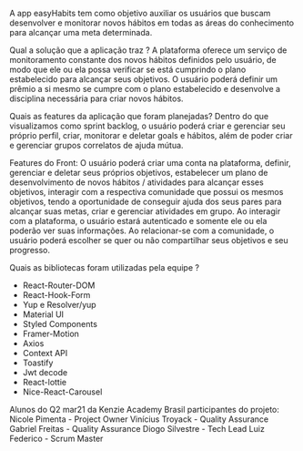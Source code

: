 A app easyHabits tem como objetivo auxiliar os usuários que buscam desenvolver e monitorar novos hábitos em todas as áreas do conhecimento para alcançar uma meta determinada.

Qual a solução que a aplicação traz ?
A plataforma oferece um serviço de monitoramento constante dos novos hábitos definidos pelo usuário, de modo que ele ou ela possa verificar se está cumprindo o plano estabelecido para alcançar seus objetivos. O usuário poderá definir um prêmio a si mesmo se cumpre com o plano estabelecido e desenvolve a disciplina necessária para criar novos hábitos.

Quais as features da aplicação que foram planejadas?
Dentro do que visualizamos como sprint backlog, o usuário poderá criar e gerenciar seu próprio perfil, criar, monitorar e deletar goals e hábitos, além de poder criar e gerenciar grupos correlatos de ajuda mútua.

Features do Front:
O usuário poderá criar uma conta na plataforma, definir, gerenciar e deletar seus próprios objetivos, estabelecer um plano de desenvolvimento de novos hábitos / atividades para alcançar esses objetivos, interagir com a respectiva comunidade que possui os mesmos objetivos, tendo a oportunidade de conseguir ajuda dos seus pares para alcançar suas metas, criar e gerenciar atividades em grupo. Ao interagir com a plataforma, o usuário estará autenticado e somente ele ou ela poderão ver suas informações. Ao relacionar-se com a comunidade, o usuário poderá escolher se quer ou não compartilhar seus objetivos e seu progresso.

Quais as bibliotecas foram utilizadas pela equipe ?
- React-Router-DOM
- React-Hook-Form
- Yup e Resolver/yup
- Material UI
- Styled Components
- Framer-Motion
- Axios
- Context API
- Toastify
- Jwt decode
- React-lottie
- Nice-React-Carousel

Alunos do Q2 mar21 da Kenzie Academy Brasil participantes do projeto:
Nicole Pimenta - Project Owner
Vinícius Troyack - Quality Assurance
Gabriel Freitas - Quality Assurance
Diogo Silvestre - Tech Lead
Luiz Federico - Scrum Master
